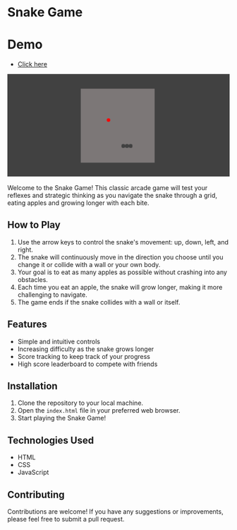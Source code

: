 # Snake Game
# Demo
- [Click here](https://rupam-mondal.github.io/Snake-Game-JS/)

![Snake Game](Pictures/ss1.png)

Welcome to the Snake Game! This classic arcade game will test your reflexes and strategic thinking as you navigate the snake through a grid, eating apples and growing longer with each bite.

## How to Play

1. Use the arrow keys to control the snake's movement: up, down, left, and right.
2. The snake will continuously move in the direction you choose until you change it or collide with a wall or your own body.
3. Your goal is to eat as many apples as possible without crashing into any obstacles.
4. Each time you eat an apple, the snake will grow longer, making it more challenging to navigate.
5. The game ends if the snake collides with a wall or itself.

## Features

- Simple and intuitive controls
- Increasing difficulty as the snake grows longer
- Score tracking to keep track of your progress
- High score leaderboard to compete with friends

## Installation

1. Clone the repository to your local machine.
2. Open the `index.html` file in your preferred web browser.
3. Start playing the Snake Game!

## Technologies Used

- HTML
- CSS
- JavaScript

## Contributing

Contributions are welcome! If you have any suggestions or improvements, please feel free to submit a pull request.


